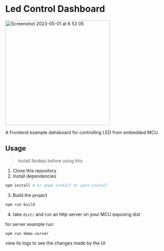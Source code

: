 # Led Control Dashboard

<img width="329" alt="Screenshot 2023-05-01 at 6 53 05" src="https://user-images.githubusercontent.com/72258277/235405706-299051d5-8978-404f-80d9-f130af6279f7.png">


A Frontend example dahsboard for controlling LED from embedded MCU.

## Usage

> Install Nodejs before using this

1. Clone this repository
2. Install dependencies

```bash
npm install # or pnpm install or yarn install
```

3. Build the project

```bash
npm run build 
```

4. take `dist/` and run an http server on your MCU exposing dist

for server example run:

```bash
npm run demo-server
```

view its logs to see the changes made by the UI

